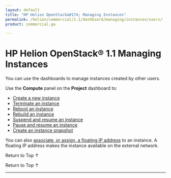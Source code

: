 ```yaml
---
layout: default
title: "HP Helion OpenStack&#174; Managing Instances"
permalink: /helion/commercial/1.1/dashboard/managing/instances/users/
product: commercial.ga

---
```

<!--PUBLISHED-->

<script>

function PageRefresh {
onLoad="window.refresh"
}

PageRefresh();

</script>

<!--
<p style="font-size: small;"> <a href="/helion/commercial/1.1/ga1/install/">&#9664; PREV</a> | <a href="/helion/commercial/1.1/ga1/install-overview/">&#9650; UP</a> | <a href="/helion/commercial/1.1/ga1/">NEXT &#9654;</a></p> 
-->

# HP Helion OpenStack&#174; 1.1 Managing Instances

You can use the dashboards to manage instances created by other users. 

Use the **Compute** panel on the **Project** dashboard to:

* [Create a new instance](/helion/commercial/1.1/dashboard/managing/instances/create/)
* [Terminate an instance](/helion/commercial/1.1/dashboard/managing/instances/terminate/)
* [Reboot an instance](/helion/commercial/1.1/dashboard/managing/instances/reboot/)
* [Rebuild an instance](/helion/commercial/1.1/dashboard/managing/instances/rebuild/)
* [Suspend and resume an instance](/helion/commercial/1.1/dashboard/managing/instances/suspend/)
* [Pause and resume an instance](/helion/commercial/1.1/dashboard/managing/instances/pause/)
* [Create an instance snapshot](/helion/commercial/1.1/dashboard/managing/images/public/)

You can also [associate, or assign, a floating IP address](/helion/commercial/1.1/dashboard/managing/ipaddresses/) to an instance. A floating IP address makes the instance available on the external network.

<p><a href="#top" style="padding:14px 0px 14px 0px; text-decoration: none;"> Return to Top &#8593; </a>

<a href="#top" style="padding:14px 0px 14px 0px; text-decoration: none;"> Return to Top &#8593; </a>


----
